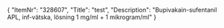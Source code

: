 {
  "ItemNr": "328607",
  "Title": "test",
  "Description": "Bupivakain-sufentanil APL, inf-vätska, lösning 1 mg/ml + 1 mikrogram/ml"
}